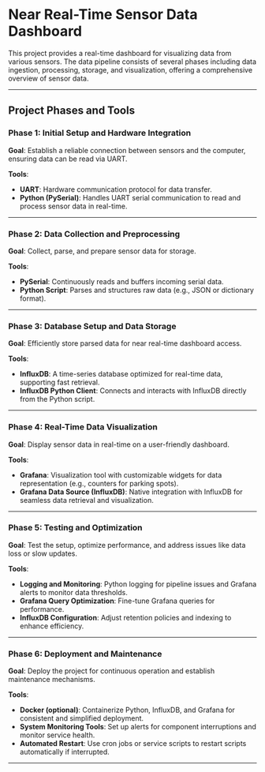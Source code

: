# Near Real-Time Sensor Data Dashboard

This project provides a real-time dashboard for visualizing data from various sensors. The data pipeline consists of several phases including data ingestion, processing, storage, and visualization, offering a comprehensive overview of sensor data.

---

## Project Phases and Tools

### Phase 1: Initial Setup and Hardware Integration
**Goal**: Establish a reliable connection between sensors and the computer, ensuring data can be read via UART.

**Tools**:
- **UART**: Hardware communication protocol for data transfer.
- **Python (PySerial)**: Handles UART serial communication to read and process sensor data in real-time.

---

### Phase 2: Data Collection and Preprocessing
**Goal**: Collect, parse, and prepare sensor data for storage.

**Tools**:
- **PySerial**: Continuously reads and buffers incoming serial data.
- **Python Script**: Parses and structures raw data (e.g., JSON or dictionary format).

---

### Phase 3: Database Setup and Data Storage
**Goal**: Efficiently store parsed data for near real-time dashboard access.

**Tools**:
- **InfluxDB**: A time-series database optimized for real-time data, supporting fast retrieval.
- **InfluxDB Python Client**: Connects and interacts with InfluxDB directly from the Python script.

---

### Phase 4: Real-Time Data Visualization
**Goal**: Display sensor data in real-time on a user-friendly dashboard.

**Tools**:
- **Grafana**: Visualization tool with customizable widgets for data representation (e.g., counters for parking spots).
- **Grafana Data Source (InfluxDB)**: Native integration with InfluxDB for seamless data retrieval and visualization.

---

### Phase 5: Testing and Optimization
**Goal**: Test the setup, optimize performance, and address issues like data loss or slow updates.

**Tools**:
- **Logging and Monitoring**: Python logging for pipeline issues and Grafana alerts to monitor data thresholds.
- **Grafana Query Optimization**: Fine-tune Grafana queries for performance.
- **InfluxDB Configuration**: Adjust retention policies and indexing to enhance efficiency.

---

### Phase 6: Deployment and Maintenance
**Goal**: Deploy the project for continuous operation and establish maintenance mechanisms.

**Tools**:
- **Docker (optional)**: Containerize Python, InfluxDB, and Grafana for consistent and simplified deployment.
- **System Monitoring Tools**: Set up alerts for component interruptions and monitor service health.
- **Automated Restart**: Use cron jobs or service scripts to restart scripts automatically if interrupted.

---
